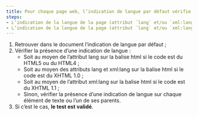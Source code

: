 ```yaml
---
title: Pour chaque page web, l’indication de langue par défaut vérifie-t-elle une de ces conditions ?
steps:
- L’indication de la langue de la page (attribut `lang` et/ou `xml:lang`) est donnée pour l’élément `html` ;
- L’indication de la langue de la page (attribut `lang` et/ou `xml:lang`) est donnée sur chaque élément de texte ou sur l’un des éléments parents.
---
```


1. Retrouver dans le document l’indication de langue par défaut ;
2. Vérifier la présence d’une indication de langue :
      * Soit au moyen de l’attribut lang sur la balise html si le code est du HTML5 ou du HTML4 ;
      * Soit au moyen des attributs lang et xml:lang sur la balise html si le code est du XHTML 1.0 ;
      * Soit au moyen de l’attribut xml:lang sur la balise html si le code est du XHTML 1.1 ;
      * Sinon, vérifier la présence d’une indication de langue sur chaque élément de texte ou l’un de ses parents.
3. Si c’est le cas, **le test est validé**.